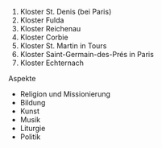 1. Kloster St. Denis (bei Paris)
2. Kloster Fulda
3. Kloster Reichenau
4. Kloster Corbie
5. Kloster St. Martin in Tours
6. Kloster Saint-Germain-des-Prés in Paris
7. Kloster Echternach

Aspekte
- Religion und Missionierung
- Bildung
- Kunst
- Musik
- Liturgie
- Politik